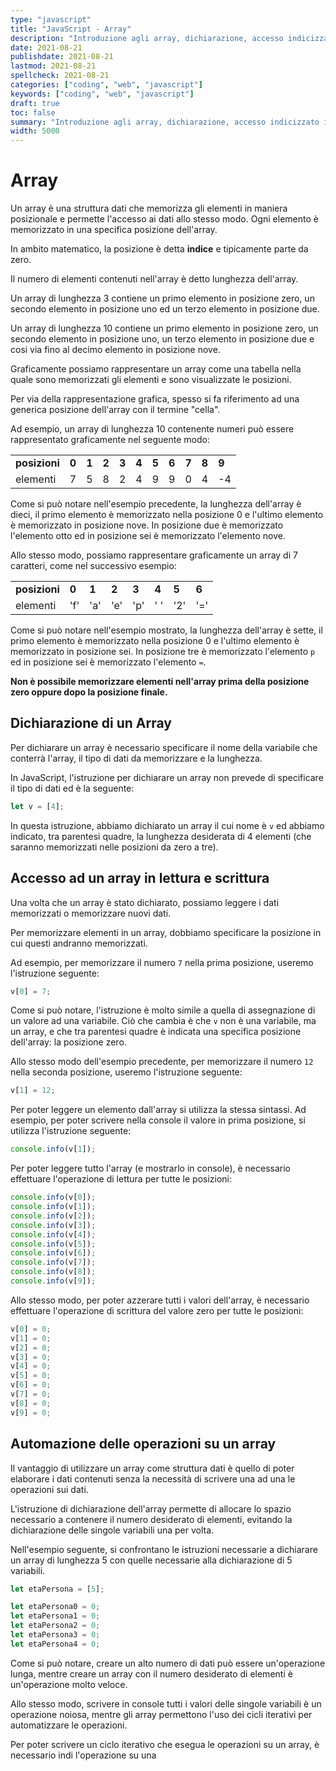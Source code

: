 ```yaml
---
type: "javascript"
title: "JavaScript - Array"
description: "Introduzione agli array, dichiarazione, accesso indicizzato in lettura e scrittura"
date: 2021-08-21
publishdate: 2021-08-21
lastmod: 2021-08-21
spellcheck: 2021-08-21
categories: ["coding", "web", "javascript"]
keywords: ["coding", "web", "javascript"]
draft: true
toc: false
summary: "Introduzione agli array, dichiarazione, accesso indicizzato in lettura e scrittura"
width: 5000
---
```


# Array

Un array è una struttura dati che memorizza gli elementi in maniera posizionale e permette l'accesso ai dati allo stesso modo. Ogni elemento è memorizzato in una specifica posizione dell'array.

In ambito matematico, la posizione è detta **indice** e tipicamente parte da zero.

Il numero di elementi contenuti nell'array è detto lunghezza dell'array.

Un array di lunghezza 3 contiene un primo elemento in posizione zero, un secondo elemento in posizione uno ed un terzo elemento in posizione due.

Un array di lunghezza 10 contiene un primo elemento in posizione zero, un secondo elemento in posizione uno, un terzo elemento in posizione due e cosi via fino al decimo elemento in posizione nove.

Graficamente possiamo rappresentare un array come una tabella nella quale sono memorizzati gli elementi e sono visualizzate le posizioni.

Per via della rappresentazione grafica, spesso si fa riferimento ad una generica posizione dell'array con il termine "cella".

Ad esempio, un array di lunghezza 10 contenente numeri può essere rappresentato graficamente nel seguente modo:

|               |       |       |       |       |       |       |       |       |       |       |
| ------------- | ----- | ----- | ----- | ----- | ----- | ----- | ----- | ----- | ----- | ----- |
| **posizioni** | **0** | **1** | **2** | **3** | **4** | **5** | **6** | **7** | **8** | **9** |
| elementi      |   7   |   5   |   8   |   2   |   4   |   9   |   9   |   0   |   4   |  -4   |

Come si può notare nell'esempio precedente, la lunghezza dell'array è dieci, il primo elemento è memorizzato nella posizione 0 e l'ultimo elemento è memorizzato in posizione nove. In posizione due è memorizzato l'elemento otto ed in posizione sei è memorizzato l'elemento nove.

Allo stesso modo, possiamo rappresentare graficamente un array di 7 caratteri, come nel successivo esempio:

|               |       |       |       |       |       |       |       |
| ------------- | ----- | ----- | ----- | ----- | ----- | ----- | ----- |
| **posizioni** | **0** | **1** | **2** | **3** | **4** | **5** | **6** |
| elementi      |  'f'  |  'a'  |  'e'  |  'p'  |  ' '  |  '2'  |  '='  |

Come si può notare nell'esempio mostrato, la lunghezza dell'array è sette, il primo elemento è memorizzato nella posizione 0 e l'ultimo elemento è memorizzato in posizione sei. In posizione tre è memorizzato l'elemento ``p`` ed in posizione sei è memorizzato l'elemento ``=``.

**Non è possibile memorizzare elementi nell'array prima della posizione zero oppure dopo la posizione finale.**

## Dichiarazione di un Array

Per dichiarare un array è necessario specificare il nome della variabile che conterrà l'array, il tipo di dati da memorizzare e la lunghezza.

In JavaScript, l'istruzione per dichiarare un array non prevede di specificare il tipo di dati ed è la seguente:

```javascript
let v = [4];
```

In questa istruzione, abbiamo dichiarato un array il cui nome è ``v`` ed abbiamo indicato, tra parentesi quadre, la lunghezza desiderata di 4 elementi (che saranno memorizzati nelle posizioni da zero a tre).

## Accesso ad un array in lettura e scrittura

Una volta che un array è stato dichiarato, possiamo leggere i dati memorizzati o memorizzare nuovi dati.

Per memorizzare elementi in un array, dobbiamo specificare la posizione in cui questi andranno memorizzati.

Ad esempio, per memorizzare il numero ``7`` nella prima posizione, useremo l'istruzione seguente:

```javascript
v[0] = 7;
```

Come si può notare, l'istruzione è molto simile a quella di assegnazione di un valore ad una variabile. Ciò che cambia è che ``v`` non è una variabile, ma un array, e che tra parentesi quadre è indicata una specifica posizione dell'array: la posizione zero.

Allo stesso modo dell'esempio precedente, per memorizzare il numero ``12`` nella seconda posizione, useremo l'istruzione seguente:

```javascript
v[1] = 12;
```

Per poter leggere un elemento dall'array si utilizza la stessa sintassi. Ad esempio, per poter scrivere nella console il valore in prima posizione, si utilizza l'istruzione seguente:

```javascript
console.info(v[1]);
```

Per poter leggere tutto l'array (e mostrarlo in console), è necessario effettuare l'operazione di lettura per tutte le posizioni:

```javascript
console.info(v[0]);
console.info(v[1]);
console.info(v[2]);
console.info(v[3]);
console.info(v[4]);
console.info(v[5]);
console.info(v[6]);
console.info(v[7]);
console.info(v[8]);
console.info(v[9]);
```

Allo stesso modo, per poter azzerare tutti i valori dell'array, è necessario effettuare l'operazione di scrittura del valore zero per tutte le posizioni:

```javascript
v[0] = 0;
v[1] = 0;
v[2] = 0;
v[3] = 0;
v[4] = 0;
v[5] = 0;
v[6] = 0;
v[7] = 0;
v[8] = 0;
v[9] = 0;
```

## Automazione delle operazioni su un array

Il vantaggio di utilizzare un array come struttura dati è quello di poter elaborare i dati contenuti senza la necessità di scrivere una ad una le operazioni sui dati.

L'istruzione di dichiarazione dell'array permette di allocare lo spazio necessario a contenere il numero desiderato di elementi, evitando la dichiarazione delle singole variabili una per volta.

Nell'esempio seguente, si confrontano le istruzioni necessarie a dichiarare un array di lunghezza 5 con quelle necessarie alla dichiarazione di 5 variabili.

```javascript
let etaPersona = [5];

let etaPersona0 = 0;
let etaPersona1 = 0;
let etaPersona2 = 0;
let etaPersona3 = 0;
let etaPersona4 = 0;
```

Come si può notare, creare un alto numero di dati può essere un'operazione lunga, mentre creare un array con il numero desiderato di elementi è un'operazione molto veloce.

Allo stesso modo, scrivere in console tutti i valori delle singole variabili è un operazione noiosa, mentre gli array permettono l'uso dei cicli iterativi per automatizzare le operazioni.

Per poter scrivere un ciclo iterativo che esegua le operazioni su un array, è necessario indi l'operazione su una
